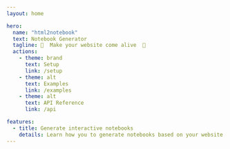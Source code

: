 ```yaml
---
layout: home

hero:
  name: "html2notebook"
  text: Notebook Generator
  tagline: 🌱  Make your website come alive  🌿
  actions:
    - theme: brand
      text: Setup
      link: /setup
    - theme: alt
      text: Examples
      link: /examples
    - theme: alt
      text: API Reference
      link: /api

features:
  - title: Generate interactive notebooks
    details: Learn how you to generate notebooks based on your website's HTML.
---
```


